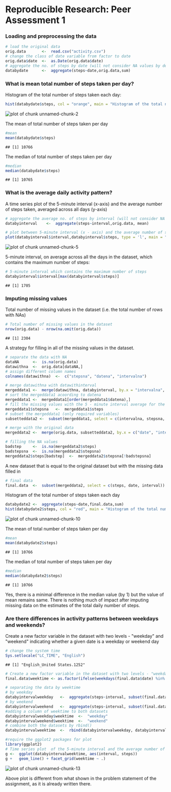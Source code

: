 Reproducible Research: Peer Assessment 1
======================================================

### Loading and preprocessing the data

```r
# load the original data
orig.data       <-  read.csv("activity.csv")
# change the class of date variable from factor to date
orig.data$date  <-  as.Date(orig.data$date)
# aggregate the no. of steps by date (will not consider NA values by default )
databydate      <-  aggregate(steps~date,orig.data,sum)
```

### What is mean total number of steps taken per day?
Histogram of the total number of steps taken each day:


```r
hist(databydate$steps, col = "orange", main = "Histogram of the total number of steps taken each day", xlab = "Total number of steps")
```

![plot of chunk unnamed-chunk-2](figure/unnamed-chunk-2.png) 

The mean of total number of steps taken per day


```r
#mean
mean(databydate$steps)
```

```
## [1] 10766
```

The median of total number of steps taken per day


```r
#median
median(databydate$steps)
```

```
## [1] 10765
```

### What is the average daily activity pattern?

A time series plot of the 5-minute interval (x-axis) and the average number of steps taken, averaged across all days (y-axis)


```r
# aggregate the average no. of steps by interval (will not consider NA values by default )
databyinterval    <-  aggregate(steps~interval,orig.data, mean)

# plot between 5-minute interval (x - axis) and the average number of steps taken (y - axis)
plot(databyinterval$interval,databyinterval$steps, type = 'l', main = " Time series plot of the 5-minute interval and \nthe average number of steps taken, averaged across all days", xlab = "5-minute intervals", ylab = "Average number of steps taken", col = "blue")
```

![plot of chunk unnamed-chunk-5](figure/unnamed-chunk-5.png) 

5-minute interval, on average across all the days in the dataset, which contains the maximum number of steps:


```r
# 5-minute interval which contains the maximum number of steps
databyinterval$interval[max(databyinterval$steps)]
```

```
## [1] 1705
```

### Imputing missing values

Total number of missing values in the dataset (i.e. the total number of rows with NAs)


```r
# Total number of missing values in the dataset
nrow(orig.data) - nrow(na.omit(orig.data))
```

```
## [1] 2304
```

A strategy for filling in all of the missing values in the dataset.


```r
# separate the data with NA
dataNA      <-  is.na(orig.data)
datawithna  <-  orig.data[dataNA,]
# assign different column names
colnames(datawithna)  <-  c("stepsna", "datena", "intervalna")

# merge datawithna with datawithinterval
mergeddata1 <-  merge(datawithna, databyinterval, by.x = "intervalna", by.y = "interval", all = TRUE)
# sort the mergeddata1 acoording to datena
mergeddata1 <-  mergeddata1[order(mergeddata1$datena),]
# fill the missing values with the 5 - minute interval average for the corresponding date
mergeddata1$stepsna   <-  mergeddata1$steps
# subset the mergeddata1 (only required variables)
subsetteddata2 <-  subset(mergeddata1, select = c(intervalna, stepsna, datena))

# merge with the original data
mergeddata2 <-  merge(orig.data, subsetteddata2, by.x = c("date", "interval"), by.y = c("datena", "intervalna"), all = TRUE)

# filling the NA values
badstep     <-  is.na(mergeddata2$steps)
badstepsna  <-  is.na(mergeddata2$stepsna)
mergeddata2$steps[badstep]  <-  mergeddata2$stepsna[!badstepsna]
```

A new dataset that is equal to the original dataset but with the missing data filled in


```r
# final data
final.data  <-  subset(mergeddata2, select = c(steps, date, interval))
```

Histogram of the total number of steps taken each day 


```r
databydate2 <-  aggregate(steps~date,final.data,sum)
hist(databydate2$steps, col = "red", main = "Histogram of the total number of steps taken each day", xlab = "Total number of steps")
```

![plot of chunk unnamed-chunk-10](figure/unnamed-chunk-10.png) 

The mean of total number of steps taken per day


```r
#mean
mean(databydate2$steps)
```

```
## [1] 10766
```

The median of total number of steps taken per day


```r
#median
median(databydate2$steps)
```

```
## [1] 10766
```

Yes, there is a minimal difference in the median value (by 1) but the value of mean remains same.
There is nothing much of impact after imputing missing data on the estimates of the total daily number of steps.


### Are there differences in activity patterns between weekdays and weekends?

Create a new factor variable in the dataset with two levels - "weekday" and "weekend" indicating whether a given date is a weekday or weekend day


```r
# change the system time
Sys.setlocale("LC_TIME", "English")
```

```
## [1] "English_United States.1252"
```

```r
# Create a new factor variable in the dataset with two levels - "weekday" and "weekend"
final.data$weektime <- as.factor(ifelse(weekdays(final.data$date) %in% c("Saturday","Sunday"),"weekend", "weekday"))

# separating the data by weektime
# by weekday
databyintervalweekday   <-  aggregate(steps~interval, subset(final.data, weektime == "weekday"), mean)
# by weekend
databyintervalweekend   <-  aggregate(steps~interval, subset(final.data, weektime == "weekend"), mean)
#adding a column of weektime to both datasets
databyintervalweekday$weektime  <-  "weekday"
databyintervalweekend$weektime  <-  "weekend"
# combine both the datasets by rbind()
databyintervalweektime  <-  rbind(databyintervalweekday, databyintervalweekend)

#require the ggplot2 packages for plot
library(ggplot2)
# Time series plot  of the 5-minute interval and the average number of steps taken, averaged across all weekday days or weekend days
g <-  ggplot(databyintervalweektime, aes(interval, steps))
g +   geom_line() + facet_grid(weektime ~ .)
```

![plot of chunk unnamed-chunk-13](figure/unnamed-chunk-13.png) 

Above plot is different from what shown in the problem statement of the assignment, as it is already written there.
